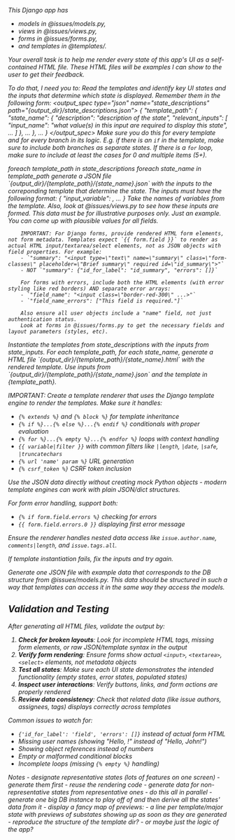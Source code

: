 <var name="output_dir" value="ui_examples_new"/>

This Django app has 
- models in @issues/models.py, 
- views in @issues/views.py, 
- forms in @issues/forms.py,
- and templates in @templates/. 

Your overall task is to help me render every state of this app's UI as a self-contained HTML file. 
These HTML files will be examples I can show to the user to get their feedback.

To do that, I need you to:
<todo index="1">
Read the templates and identify key UI states and the inputs that determine which state is displayed. Remember them in the following form:
<output_spec type="json" name="state_descriptions" path="{output_dir}/state_descriptions.json">
{
  "template_path": {
    "state_name": {
      "description": "description of the state",
      "relevant_inputs": [
        "input_name": "what value(s) in this input are required to display this state",
        ...
      ]
    },
    ...
  },
  ...
}
</output_spec>
Make sure you do this for every template and for every branch in its logic. E.g. if there is an `if` in the template, make sure to include both branches as separate states. If there is a `for` loop, make sure to include at least the cases for 0 and multiple items (5+).
</todo>

<todo index="2" input="state_descriptions">
foreach template_path in state_descriptions
    foreach state_name in template_path
        generate a JSON file `{output_dir}/{template_path}/{state_name}.json` with the inputs to the correponding template that determine the state. 
        The inputs must have the following format:
        <output_spec type="json" name="state_inputs" path="{output_dir}/{template_path}/{state_name}.json">
        {
          "input_variable": <json value>,
          ...
        }
        </output_spec>
        Take the names of variables from the template. Also, look at @issues/views.py to see how these inputs are formed.
        This data must be for illustrative purposes only. Just an example. You can come up with plausible values for all fields.
        
        IMPORTANT: For Django forms, provide rendered HTML form elements, not form metadata. Templates expect `{{ form.field }}` to render as actual HTML input/textarea/select elements, not as JSON objects with field properties. For example:
        - `"summary": "<input type=\"text\" name=\"summary\" class=\"form-classes\" placeholder=\"Brief summary\" required id=\"id_summary\">"` 
        - NOT `"summary": {"id_for_label": "id_summary", "errors": []}`
        
        For forms with errors, include both the HTML elements (with error styling like red borders) AND separate error arrays:
        - `"field_name": "<input class=\"border-red-300\" ...>"`
        - `"field_name_errors": ["This field is required."]`
        
        Also ensure all user objects include a "name" field, not just authentication status.
        Look at forms in @issues/forms.py to get the necessary fields and layout parameters (styles, etc).
</todo>

<todo index="3" inputs="state_descriptions, state_inputs">
Instantiate the templates from state_descriptions with the inputs from state_inputs.
For each template_path, for each state_name, generate a HTML file `{output_dir}/{template_path}/{state_name}.html` with the rendered template. Use inputs from `{output_dir}/{template_path}/{state_name}.json` and the template in {template_path}.

IMPORTANT: Create a template renderer that uses the Django template engine to render the templates. Make sure it handles:
- `{% extends %}` and `{% block %}` for template inheritance
- `{% if %}...{% else %}...{% endif %}` conditionals with proper evaluation
- `{% for %}...{% empty %}...{% endfor %}` loops with context handling
- `{{ variable|filter }}` with common filters like `|length`, `|date`, `|safe`, `|truncatechars`
- `{% url 'name' param %}` URL generation
- `{% csrf_token %}` CSRF token inclusion

Use the JSON data directly without creating mock Python objects - modern template engines can work with plain JSON/dict structures.

For form error handling, support both:
- `{% if form.field.errors %}` checking for errors
- `{{ form.field.errors.0 }}` displaying first error message

Ensure the renderer handles nested data access like `issue.author.name`, `comments|length`, and `issue.tags.all`.

If template instantiation fails, fix the inputs and try again.
</todo>

<ignore type="comment">
Generate one JSON file with example data that corresponds to the DB structure from @issues/models.py. This data should be structured in such a way that templates can access it in the same way they access the models. 
</ignore>

## Validation and Testing

After generating all HTML files, validate the output by:

1. **Check for broken layouts**: Look for incomplete HTML tags, missing form elements, or raw JSON/template syntax in the output
2. **Verify form rendering**: Ensure forms show actual `<input>`, `<textarea>`, `<select>` elements, not metadata objects
3. **Test all states**: Make sure each UI state demonstrates the intended functionality (empty states, error states, populated states)
4. **Inspect user interactions**: Verify buttons, links, and form actions are properly rendered
5. **Review data consistency**: Check that related data (like issue authors, assignees, tags) displays correctly across templates

Common issues to watch for:
- `{'id_for_label': 'field', 'errors': []}` instead of actual form HTML
- Missing user names (showing "Hello, !" instead of "Hello, John!")
- Showing object references instead of numbers
- Empty or malformed conditional blocks
- Incomplete loops (missing `{% empty %}` handling)


<ignore type="comment">
Notes
- designate representative states (lots of features on one screen)
  - generate them first
- reuse the rendering code
- generate data for non-representative states from representative ones
  - do this all in parallel
- generate one big DB instance to play off of and then derive all the states' data from it
- display a fancy map of previews: 
  - a line per template/major state with previews of substates showing up as soon as they are generated
  - reproduce the structure of the template dir?
    - or maybe just the logic of the app?
</ignore>
